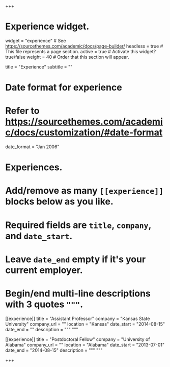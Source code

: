 +++
# Experience widget.
widget = "experience"  # See https://sourcethemes.com/academic/docs/page-builder/
headless = true  # This file represents a page section.
active = true  # Activate this widget? true/false
weight = 40  # Order that this section will appear.

title = "Experience"
subtitle = ""

# Date format for experience
#   Refer to https://sourcethemes.com/academic/docs/customization/#date-format
date_format = "Jan 2006"

# Experiences.
#   Add/remove as many `[[experience]]` blocks below as you like.
#   Required fields are `title`, `company`, and `date_start`.
#   Leave `date_end` empty if it's your current employer.
#   Begin/end multi-line descriptions with 3 quotes `"""`.
[[experience]]
  title = "Assistant Professor"
  company = "Kansas State University"
  company_url = ""
  location = "Kansas"
  date_start = "2014-08-15"
  date_end = ""
  description = """ """

[[experience]]
  title = "Postdoctoral Fellow"
  company = "University of Alabama"
  company_url = ""
  location = "Alabama"
  date_start = "2013-07-01"
  date_end = "2014-08-15"
  description = """ """

+++
